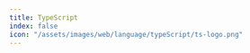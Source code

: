 ```yaml
---
title: TypeScript
index: false
icon: "/assets/images/web/language/typeScript/ts-logo.png"
---
```


<catalog />